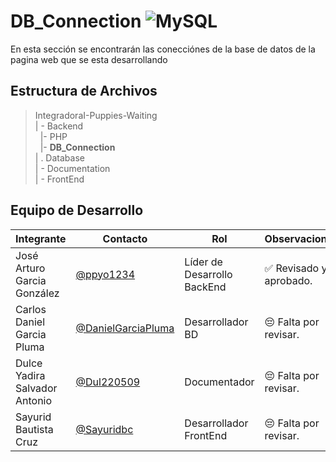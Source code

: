 # DB_Connection ![MySQL](https://img.shields.io/badge/MySQL-4479A1?style=for-the-badge&logo=mysql&logoColor=white)



 En esta sección se encontrarán las conecciónes de la base de datos de la pagina web que se esta desarrollando 

## Estructura de Archivos

>IntegradoraI-Puppies-Waiting<br>
>| - Backend <br>
>&nbsp;&nbsp;|- PHP<br>
>&nbsp;&nbsp;|- **DB_Connection**<br>
>| . Database<br>
>| - Documentation<br>
>| - FrontEnd


## Equipo de Desarrollo

|Integrante|Contacto|Rol|Observaciones|
|------------|--------|---|---|
|José Arturo Garcia González|[@ppyo1234](https://github.com/ppyo1234)|Líder de Desarrollo BackEnd|✅ Revisado y aprobado.|
|Carlos Daniel Garcia Pluma|[@DanielGarciaPluma](https://github.com/DanielGarciaPluma)|Desarrollador BD|😔 Falta por revisar.|
|Dulce Yadira Salvador Antonio|[@Dul220509](https://github.com/Dul220509)|Documentador|😔 Falta por revisar.|
|Sayurid Bautista Cruz|[@Sayuridbc](https://github.com/sayuridbc)|Desarrollador FrontEnd|😔 Falta por revisar.|
